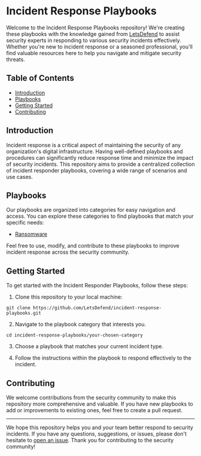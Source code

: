# Incident Response Playbooks


Welcome to the Incident Response Playbooks repository! We're creating these playbooks with the knowledge gained from [LetsDefend](https://letsdefend.io/) to assist security experts in responding to various security incidents effectively. Whether you're new to incident response or a seasoned professional, you'll find valuable resources here to help you navigate and mitigate security threats.


## Table of Contents

- [Introduction](#introduction)
- [Playbooks](#playbooks)
- [Getting Started](#getting-started)
- [Contributing](#contributing)

## Introduction

Incident response is a critical aspect of maintaining the security of any organization's digital infrastructure. Having well-defined playbooks and procedures can significantly reduce response time and minimize the impact of security incidents. This repository aims to provide a centralized collection of incident responder playbooks, covering a wide range of scenarios and use cases.

## Playbooks

Our playbooks are organized into categories for easy navigation and access. You can explore these categories to find playbooks that match your specific needs:

- [Ransomware](Ransomware)

Feel free to use, modify, and contribute to these playbooks to improve incident response across the security community.

## Getting Started

To get started with the Incident Responder Playbooks, follow these steps:

1. Clone this repository to your local machine:
```
git clone https://github.com/LetsDefend/incident-response-playbooks.git
```

2. Navigate to the playbook category that interests you.
 ```
cd incident-response-playbooks/your-chosen-category
 ```


3. Choose a playbook that matches your current incident type.

4. Follow the instructions within the playbook to respond effectively to the incident.

## Contributing

We welcome contributions from the security community to make this repository more comprehensive and valuable. If you have new playbooks to add or improvements to existing ones, feel free to create a pull request.


---

We hope this repository helps you and your team better respond to security incidents. If you have any questions, suggestions, or issues, please don't hesitate to [open an issue](https://github.com/LetsDefend/incident-response-playbooks/issues). Thank you for contributing to the security community!
